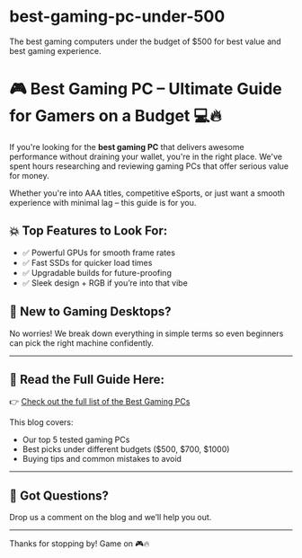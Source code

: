 # best-gaming-pc-under-500
The best gaming computers under the budget of $500 for best value and best gaming experience.
# 🎮 Best Gaming PC – Ultimate Guide for Gamers on a Budget 💻🔥

If you're looking for the **best gaming PC** that delivers awesome performance without draining your wallet, you're in the right place. We've spent hours researching and reviewing gaming PCs that offer serious value for money.

Whether you're into AAA titles, competitive eSports, or just want a smooth experience with minimal lag – this guide is for you.

## 💥 Top Features to Look For:
- ✅ Powerful GPUs for smooth frame rates
- ✅ Fast SSDs for quicker load times
- ✅ Upgradable builds for future-proofing
- ✅ Sleek design + RGB if you’re into that vibe

## 🧠 New to Gaming Desktops?
No worries! We break down everything in simple terms so even beginners can pick the right machine confidently.

---

## 📘 Read the Full Guide Here:
👉 [Check out the full list of the Best Gaming PCs](https://pcandmonitors.com/500-gaming-pc-your-ultimate-guide-to-affordable-gaming/)

This blog covers:
- Our top 5 tested gaming PCs
- Best picks under different budgets ($500, $700, $1000)
- Buying tips and common mistakes to avoid

---



## 💬 Got Questions?
Drop us a comment on the blog and we’ll help you out.

---

Thanks for stopping by! Game on 🎮🔥

